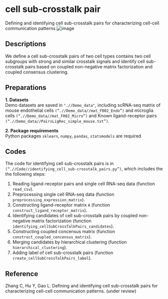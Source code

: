 # cell sub-crosstalk pair
Defining and identifying cell sub-crosstalk pairs for characterizing cell-cell communication patterns
![image](https://github.com/chenxing-zhang/cell-sub-crosstalk-pair/blob/main/schematic_diagram.png)

## Descriptions
We define a cell sub-crosstalk pairs of two cell types contains two cell subgroups with strong and similar crosstalk signals and identify cell sub-crosstalk pairs based on coupled non-negative matrix factorization and coupled consensus clustering.

## Preparations
**1. Datasets**  
Demo datasets are saved in `".//Demo_data"`, including scRNA-seq matrix of mouse endothelial cells `(“.//Demo_data//mat_F002_Endo”)` and microglia cells `(“.//Demo_data//mat_F002_Micro”)` and Known ligand-receptor pairs `(“.//Demo_data//PairsLigRec_simple_mouse.txt”)`.

**2. Package requirements**  
Python packages `sklearn`, `numpy`, `pandas`, `statsmodels` are required

## Codes
The code for identifying cell sub-crosstalk pairs is in `(“.//Code//identifying_cell_sub-crosstalk_pairs.py”)`, which includes the the following steps:
1. Reading ligand-receptor pairs and single cell RNA-seq data (function `read_csv`).
2. Preprocessing single cell RNA-seq data (function `preprocessing_expression_matrix`).
3. Constructing ligand-receptor matrix `A` (function `construct_ligand_receptor_matrix`).
4. Identifying candidates of cell sub-crosstalk pairs by coupled non-negative matrix factorization (function `identifying_cellSubCrossTalkPairs_candidates`).
5. Constructing coupled concensus matrix (function `construct_coupled_concensus_matrix`). 
6. Merging candidates by hierarchical clustering (function `hierarchical_clustering`).
7. Adding label of cell sub-crosstalk pairs (function `create_cellSubCrossTalkPairs_label`).

## Reference
Zhang C, Hu Y, Gao L. Defining and identifying cell sub-crosstalk pairs for characterizing cell-cell communication patterns. (under review)